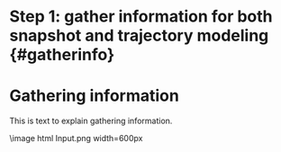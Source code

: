 Step 1: gather information for both snapshot and trajectory modeling {#gatherinfo}
====================================

# Gathering information

This is text to explain gathering information.

\image html Input.png width=600px